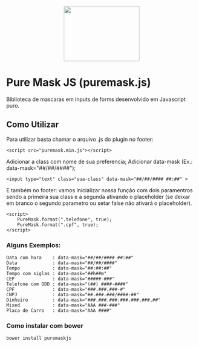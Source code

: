 <p align="center">
    <a href="https://romulobrasil.com" target="_blank" title="Acessar o site Rômulo Brasil">
        <img width="200" height="146" src="https://romulobrasil.com/img/logo.png"/>
    </a>
</p>


Pure Mask JS (puremask.js)
==========

Biblioteca de mascaras em inputs de forms desenvolvido em Javascript puro. 


## Como Utilizar

Para utilizar basta chamar o arquivo .js do plugin no footer:

```
<script src="puremask.min.js"></script>
```

Adicionar a class com nome de sua preferencia;
Adicionar data-mask (Ex.: data-mask="##/##/####");

```
<input type="text" class="sua-class" data-mask="##/##/#### ##:##" >
```

E também no footer:
vamos inicializar nossa função com dois paramentros sendo a primeira sua class e a segunda ativando o placeholder (se deixar em branco o segundo parametro ou setar false não ativará o placeholder). 

```
<script>
    PureMask.format(".telefone", true);    
    PureMask.format(".cpf", true);    
</script>
```

### Alguns Exemplos:

```
Data com hora    : data-mask="##/##/#### ##:##"
Data             : data-mask="##/##/####"
Tempo            : data-mask="##:##:##"
Tempo com siglas : data-mask="##h##m"
CEP              : data-mask="#####-###"
Telefone com DDD : data-mask="(##) ####-####"
CPF              : data-mask="###.###.###-#"
CNPJ             : data-mask="##.###.###/####-##"
Dinheiro         : data-mask="###.###.###.###.###.###,##"
Mixed            : data-mask="AAA ###-###"
Placa de Carro   : data-mask="AAA ####"
```

### Como instalar com bower

```
bower install puremaskjs
```

